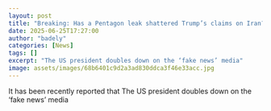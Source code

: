 ```yaml
---
layout: post
title: "Breaking: Has a Pentagon leak shattered Trump’s claims on Iran?"
date: 2025-06-25T17:27:00
author: "badely"
categories: [News]
tags: []
excerpt: "The US president doubles down on the ‘fake news’ media"
image: assets/images/68b6401c9d2a3ad830ddca3f46e33acc.jpg
---
```


It has been recently reported that The US president doubles down on the ‘fake news’ media

